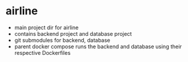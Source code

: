 # airline

-   main project dir for airline
-   contains backend project and database project
-   git submodules for backend, database
-   parent docker compose runs the backend and database using their respective Dockerfiles
